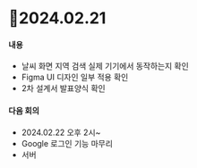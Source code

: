 # 📄2024.02.21

#### 내용
- 날씨 화면 지역 검색 실제 기기에서 동작하는지 확인
- Figma UI 디자인 일부 적용 확인
- 2차 설계서 발표양식 확인


#### 다음 회의
- 2024.02.22 오후 2시~
- Google 로그인 기능 마무리
- 서버
